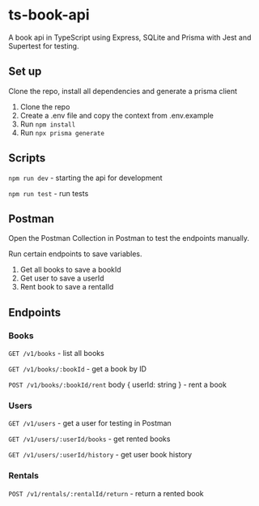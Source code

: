 # ts-book-api

A book api in TypeScript using Express, SQLite and Prisma with Jest and Supertest for testing.

## Set up

Clone the repo, install all dependencies and generate a prisma client

1. Clone the repo
2. Create a .env file and copy the context from .env.example
3. Run `npm install`
4. Run `npx prisma generate`

## Scripts

`npm run dev` - starting the api for development

`npm run test` - run tests

## Postman

Open the Postman Collection in Postman to test the endpoints manually.

Run certain endpoints to save variables.

1. Get all books to save a bookId
2. Get user to save a userId
3. Rent book to save a rentalId

## Endpoints

### Books

`GET /v1/books` - list all books

`GET /v1/books/:bookId` - get a book by ID

`POST /v1/books/:bookId/rent` body { userId: string } - rent a book

### Users

`GET /v1/users` - get a user for testing in Postman

`GET /v1/users/:userId/books` - get rented books

`GET /v1/users/:userId/history` - get user book history

### Rentals

`POST /v1/rentals/:rentalId/return` - return a rented book

